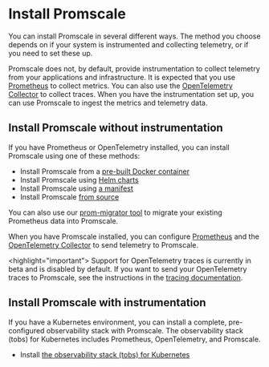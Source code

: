 # Install Promscale
You can install Promscale in several different ways. The method you choose
depends on if your system is instrumented and collecting telemetry, or if you
need to set these up.

Promscale does not, by default, provide instrumentation to collect telemetry
from your applications and infrastructure. It is expected that you use
[Prometheus][prometheus-install] to collect metrics. You can also use the
[OpenTelemetry Collector][otel-install] to collect traces. When you have the
instrumentation set up, you can use Promscale to ingest the metrics and
telemetry data.

## Install Promscale without instrumentation
If you have Prometheus or OpenTelemetry installed, you can install Promscale
using one of these methods:

*   Install Promscale from a [pre-built Docker container][promscale-install-docker]
*   Install Promscale using [Helm charts][promscale-install-helm]
*   Install Promscale using [a manifest][promscale-install-k8s-manifest]
*   Install Promscale [from source][promscale-install-source]

You can also use our [prom-migrator tool][promscale-install-prom-migrator] to
migrate your existing Prometheus data into Promscale.

When you have Promscale installed, you can configure
[Prometheus][config-prometheus] and the
[OpenTelemetry Collector][config-otel-collector] to send telemetry to Promscale.

<highlight="important">
Support for OpenTelemetry traces is currently in beta and is disabled by default.
If you want to send your OpenTelemetry traces to Promscale, see the
instructions in the
[tracing documentation](https://github.com/timescale/promscale/blob/master/docs/tracing/).
</highlight>

## Install Promscale with instrumentation
If you have a Kubernetes environment, you can install a complete, pre-configured
observability stack with Promscale. The observability stack (tobs) for
Kubernetes includes Prometheus, OpenTelemetry, and Promscale.

*   Install [the observability stack (tobs) for Kubernetes][promscale-install-tobs]

[promscale-install-prom-migrator]: promscale/:currentVersion:/installation/prom-migrator/
[promscale-install-docker]: promscale/:currentVersion:/installation/docker/
[promscale-install-source]: promscale/:currentVersion:/installation/source/
[promscale-install-tobs]: promscale/:currentVersion:/tobs/
[promscale-install-helm]: promscale/:currentVersion:/installation/kubernetes/#install-promscale-with-helm
[promscale-install-k8s-manifest]: promscale/:currentVersion:/installation/kubernetes/#install-promscale-with-a-manifest-file
[config-prometheus]: promscale/:currentVersion:/installation/configure-prometheus/
[config-otel-collector]: promscale/:currentVersion:/installation/configure-otel-collector/
[prometheus-install]: https://prometheus.io/docs/prometheus/latest/installation/
[otel-install]: https://opentelemetry.io/docs/collector/getting-started/
